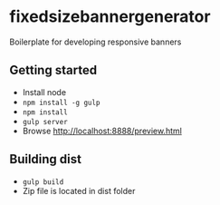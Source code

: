 # fixedsizebannergenerator
Boilerplate for developing responsive banners

## Getting started
 * Install node
 * ```npm install -g gulp ```
 * ``` npm install ```
 * ``` gulp server ```
 * Browse [http://localhost:8888/preview.html](http://localhost:8888/preview.html)

## Building dist
 * ``` gulp build ```
 * Zip file is located in dist folder
